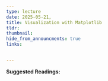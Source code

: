 ```yaml
---
type: lecture
date: 2025-05-21, 
title: Visualization with Matplotlib
tldr: 
thumbnail: 
hide_from_announcments: true
links: 

      
---
```

**Suggested Readings:**


